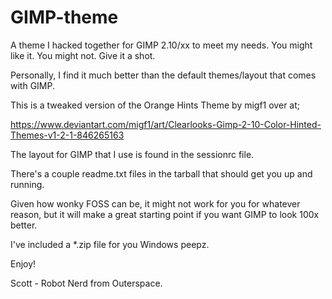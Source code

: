 # GIMP-theme
A theme I hacked together for GIMP 2.10/xx to meet my needs. You might like it. You might not. Give it a shot.

Personally, I find it much better than the default themes/layout that comes with GIMP.

This is a tweaked version of the Orange Hints Theme by migf1 over at;

https://www.deviantart.com/migf1/art/Clearlooks-Gimp-2-10-Color-Hinted-Themes-v1-2-1-846265163

The layout for GIMP that I use is found in the sessionrc file.

There's a couple readme.txt files in the tarball that should get you up and running.

Given how wonky FOSS can be, it might not work for you for whatever reason, but it will make a  great starting point if you want GIMP to look 100x better.

I've included a *.zip file for you Windows peepz.

Enjoy!

Scott - Robot Nerd from Outerspace.


